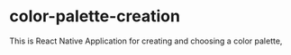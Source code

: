 # color-palette-creation
This is React Native Application for creating and choosing a color palette,
